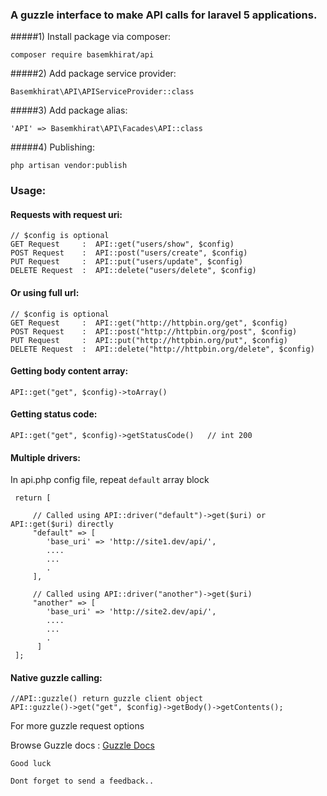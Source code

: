 ### A guzzle interface to make API calls for laravel 5 applications.

#####1) Install package via composer:

	composer require basemkhirat/api

#####2) Add package service provider:

	Basemkhirat\API\APIServiceProvider::class
	
#####3) Add package alias:

	'API' => Basemkhirat\API\Facades\API::class
	
#####4) Publishing:
    
    php artisan vendor:publish
	
### Usage:

#### Requests with request uri:

    // $config is optional
    GET Request     :  API::get("users/show", $config)
    POST Request    :  API::post("users/create", $config)
    PUT Request     :  API::put("users/update", $config)
    DELETE Request  :  API::delete("users/delete", $config)

#### Or using full url:

    // $config is optional
    GET Request     :  API::get("http://httpbin.org/get", $config)
    POST Request    :  API::post("http://httpbin.org/post", $config)
    PUT Request     :  API::put("http://httpbin.org/put", $config)
    DELETE Request  :  API::delete("http://httpbin.org/delete", $config)

#### Getting body content array:

    API::get("get", $config)->toArray()

#### Getting status code:

    API::get("get", $config)->getStatusCode()   // int 200

    
#### Multiple drivers:

In api.php config file, repeat `default` array block
     
     return [
     
         // Called using API::driver("default")->get($uri) or API::get($uri) directly
         "default" => [
            'base_uri' => 'http://site1.dev/api/',
            ....
            ...
            .
         ],
         
         // Called using API::driver("another")->get($uri)
         "another" => [
            'base_uri' => 'http://site2.dev/api/',
            ....
            ...
            .
          ]
     ];
     
     
#### Native guzzle calling:


    //API::guzzle() return guzzle client object
    API::guzzle()->get("get", $config)->getBody()->getContents();
    
   For more guzzle request options
   
   Browse Guzzle docs : [Guzzle Docs](http://docs.guzzlephp.org/en/latest/request-options.html#allow-redirects)

`Good luck`

`Dont forget to send a feedback..`